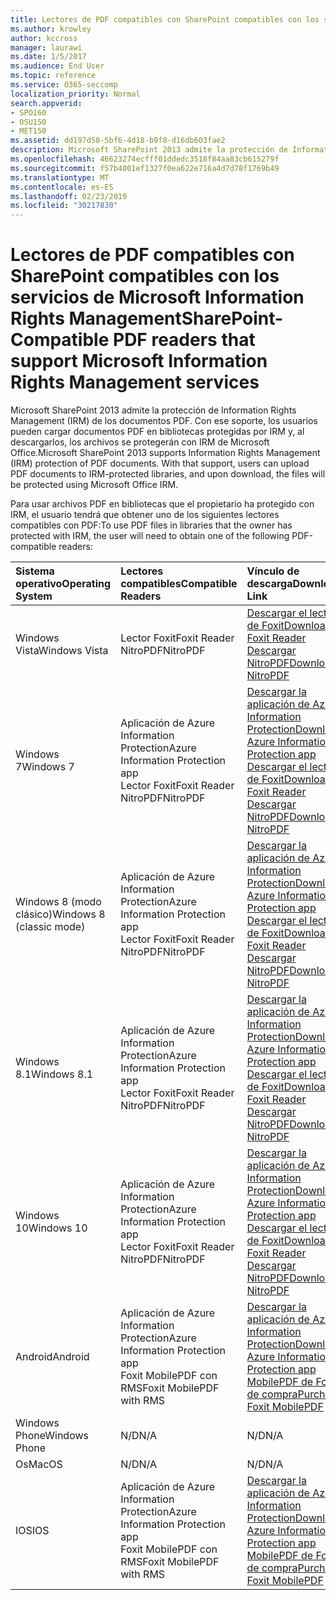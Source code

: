 ```yaml
---
title: Lectores de PDF compatibles con SharePoint compatibles con los servicios de Microsoft Information Rights Management
ms.author: krowley
author: kccross
manager: laurawi
ms.date: 1/5/2017
ms.audience: End User
ms.topic: reference
ms.service: O365-seccomp
localization_priority: Normal
search.appverid:
- SPO160
- OSU150
- MET150
ms.assetid: dd197d58-5bf6-4d18-b9f8-d16db603fae2
description: Microsoft SharePoint 2013 admite la protección de Information Rights Management (IRM) de los documentos PDF. Con ese soporte, los usuarios pueden cargar documentos PDF en bibliotecas protegidas por IRM y, al descargarlos, los archivos se protegerán con IRM de Microsoft Office.
ms.openlocfilehash: 46623274ecfff01ddedc3518f84aa83cb615279f
ms.sourcegitcommit: f57b4001ef1327f0ea622e716a4d7d78f1769b49
ms.translationtype: MT
ms.contentlocale: es-ES
ms.lasthandoff: 02/23/2019
ms.locfileid: "30217830"
---
```

# <a name="sharepoint-compatible-pdf-readers-that-support-microsoft-information-rights-management-services"></a><span data-ttu-id="5a832-104">Lectores de PDF compatibles con SharePoint compatibles con los servicios de Microsoft Information Rights Management</span><span class="sxs-lookup"><span data-stu-id="5a832-104">SharePoint-Compatible PDF readers that support Microsoft Information Rights Management services</span></span>

<span data-ttu-id="5a832-p102">Microsoft SharePoint 2013 admite la protección de Information Rights Management (IRM) de los documentos PDF. Con ese soporte, los usuarios pueden cargar documentos PDF en bibliotecas protegidas por IRM y, al descargarlos, los archivos se protegerán con IRM de Microsoft Office.</span><span class="sxs-lookup"><span data-stu-id="5a832-p102">Microsoft SharePoint 2013 supports Information Rights Management (IRM) protection of PDF documents. With that support, users can upload PDF documents to IRM-protected libraries, and upon download, the files will be protected using Microsoft Office IRM.</span></span>
  
<span data-ttu-id="5a832-107">Para usar archivos PDF en bibliotecas que el propietario ha protegido con IRM, el usuario tendrá que obtener uno de los siguientes lectores compatibles con PDF:</span><span class="sxs-lookup"><span data-stu-id="5a832-107">To use PDF files in libraries that the owner has protected with IRM, the user will need to obtain one of the following PDF-compatible readers:</span></span>
  
|<span data-ttu-id="5a832-108">**Sistema operativo**</span><span class="sxs-lookup"><span data-stu-id="5a832-108">**Operating System**</span></span>|<span data-ttu-id="5a832-109">**Lectores compatibles**</span><span class="sxs-lookup"><span data-stu-id="5a832-109">**Compatible Readers**</span></span>|<span data-ttu-id="5a832-110">**Vínculo de descarga**</span><span class="sxs-lookup"><span data-stu-id="5a832-110">**Download Link**</span></span>|
|:-----|:-----|:-----|
|<span data-ttu-id="5a832-111">Windows Vista</span><span class="sxs-lookup"><span data-stu-id="5a832-111">Windows Vista</span></span>  <br/> |<span data-ttu-id="5a832-112">Lector Foxit</span><span class="sxs-lookup"><span data-stu-id="5a832-112">Foxit Reader</span></span>  <br/> <span data-ttu-id="5a832-113">NitroPDF</span><span class="sxs-lookup"><span data-stu-id="5a832-113">NitroPDF</span></span>  <br/> |[<span data-ttu-id="5a832-114">Descargar el lector de Foxit</span><span class="sxs-lookup"><span data-stu-id="5a832-114">Download Foxit Reader</span></span>](https://go.microsoft.com/fwlink/?linkid=253210) <br/> [<span data-ttu-id="5a832-115">Descargar NitroPDF</span><span class="sxs-lookup"><span data-stu-id="5a832-115">Download NitroPDF</span></span>](https://www.gonitro.com/pdf-reader) <br/> |
|<span data-ttu-id="5a832-116">Windows 7</span><span class="sxs-lookup"><span data-stu-id="5a832-116">Windows 7</span></span>  <br/> |<span data-ttu-id="5a832-117">Aplicación de Azure Information Protection</span><span class="sxs-lookup"><span data-stu-id="5a832-117">Azure Information Protection app</span></span>  <br/> <span data-ttu-id="5a832-118">Lector Foxit</span><span class="sxs-lookup"><span data-stu-id="5a832-118">Foxit Reader</span></span>  <br/> <span data-ttu-id="5a832-119">NitroPDF</span><span class="sxs-lookup"><span data-stu-id="5a832-119">NitroPDF</span></span>  <br/> |[<span data-ttu-id="5a832-120">Descargar la aplicación de Azure Information Protection</span><span class="sxs-lookup"><span data-stu-id="5a832-120">Download Azure Information Protection app</span></span>](https://go.microsoft.com/fwlink/?linkid=837797) <br/> [<span data-ttu-id="5a832-121">Descargar el lector de Foxit</span><span class="sxs-lookup"><span data-stu-id="5a832-121">Download Foxit Reader</span></span>](https://go.microsoft.com/fwlink/?linkid=253210) <br/> [<span data-ttu-id="5a832-122">Descargar NitroPDF</span><span class="sxs-lookup"><span data-stu-id="5a832-122">Download NitroPDF</span></span>](https://www.gonitro.com/pdf-reader) <br/> |
|<span data-ttu-id="5a832-123">Windows 8 (modo clásico)</span><span class="sxs-lookup"><span data-stu-id="5a832-123">Windows 8 (classic mode)</span></span>  <br/> |<span data-ttu-id="5a832-124">Aplicación de Azure Information Protection</span><span class="sxs-lookup"><span data-stu-id="5a832-124">Azure Information Protection app</span></span>  <br/> <span data-ttu-id="5a832-125">Lector Foxit</span><span class="sxs-lookup"><span data-stu-id="5a832-125">Foxit Reader</span></span>  <br/> <span data-ttu-id="5a832-126">NitroPDF</span><span class="sxs-lookup"><span data-stu-id="5a832-126">NitroPDF</span></span>  <br/> |[<span data-ttu-id="5a832-127">Descargar la aplicación de Azure Information Protection</span><span class="sxs-lookup"><span data-stu-id="5a832-127">Download Azure Information Protection app</span></span>](https://go.microsoft.com/fwlink/?linkid=837797) <br/> [<span data-ttu-id="5a832-128">Descargar el lector de Foxit</span><span class="sxs-lookup"><span data-stu-id="5a832-128">Download Foxit Reader</span></span>](https://go.microsoft.com/fwlink/?linkid=253210) <br/> [<span data-ttu-id="5a832-129">Descargar NitroPDF</span><span class="sxs-lookup"><span data-stu-id="5a832-129">Download NitroPDF</span></span>](https://www.gonitro.com/pdf-reader) <br/> |
|<span data-ttu-id="5a832-130">Windows 8.1</span><span class="sxs-lookup"><span data-stu-id="5a832-130">Windows 8.1</span></span>  <br/> |<span data-ttu-id="5a832-131">Aplicación de Azure Information Protection</span><span class="sxs-lookup"><span data-stu-id="5a832-131">Azure Information Protection app</span></span>  <br/> <span data-ttu-id="5a832-132">Lector Foxit</span><span class="sxs-lookup"><span data-stu-id="5a832-132">Foxit Reader</span></span>  <br/> <span data-ttu-id="5a832-133">NitroPDF</span><span class="sxs-lookup"><span data-stu-id="5a832-133">NitroPDF</span></span>  <br/> |[<span data-ttu-id="5a832-134">Descargar la aplicación de Azure Information Protection</span><span class="sxs-lookup"><span data-stu-id="5a832-134">Download Azure Information Protection app</span></span>](https://go.microsoft.com/fwlink/?linkid=837797) <br/> [<span data-ttu-id="5a832-135">Descargar el lector de Foxit</span><span class="sxs-lookup"><span data-stu-id="5a832-135">Download Foxit Reader</span></span>](https://go.microsoft.com/fwlink/?linkid=253210) <br/> [<span data-ttu-id="5a832-136">Descargar NitroPDF</span><span class="sxs-lookup"><span data-stu-id="5a832-136">Download NitroPDF</span></span>](https://www.gonitro.com/pdf-reader) <br/> |
|<span data-ttu-id="5a832-137">Windows 10</span><span class="sxs-lookup"><span data-stu-id="5a832-137">Windows 10</span></span>  <br/> |<span data-ttu-id="5a832-138">Aplicación de Azure Information Protection</span><span class="sxs-lookup"><span data-stu-id="5a832-138">Azure Information Protection app</span></span>  <br/> <span data-ttu-id="5a832-139">Lector Foxit</span><span class="sxs-lookup"><span data-stu-id="5a832-139">Foxit Reader</span></span>  <br/> <span data-ttu-id="5a832-140">NitroPDF</span><span class="sxs-lookup"><span data-stu-id="5a832-140">NitroPDF</span></span>  <br/> |[<span data-ttu-id="5a832-141">Descargar la aplicación de Azure Information Protection</span><span class="sxs-lookup"><span data-stu-id="5a832-141">Download Azure Information Protection app</span></span>](https://go.microsoft.com/fwlink/?linkid=837797) <br/> [<span data-ttu-id="5a832-142">Descargar el lector de Foxit</span><span class="sxs-lookup"><span data-stu-id="5a832-142">Download Foxit Reader</span></span>](https://go.microsoft.com/fwlink/?linkid=253210) <br/> [<span data-ttu-id="5a832-143">Descargar NitroPDF</span><span class="sxs-lookup"><span data-stu-id="5a832-143">Download NitroPDF</span></span>](https://www.gonitro.com/pdf-reader) <br/> |
|<span data-ttu-id="5a832-144">Android</span><span class="sxs-lookup"><span data-stu-id="5a832-144">Android</span></span>  <br/> |<span data-ttu-id="5a832-145">Aplicación de Azure Information Protection</span><span class="sxs-lookup"><span data-stu-id="5a832-145">Azure Information Protection app</span></span>  <br/> <span data-ttu-id="5a832-146">Foxit MobilePDF con RMS</span><span class="sxs-lookup"><span data-stu-id="5a832-146">Foxit MobilePDF with RMS</span></span>  <br/> |[<span data-ttu-id="5a832-147">Descargar la aplicación de Azure Information Protection</span><span class="sxs-lookup"><span data-stu-id="5a832-147">Download Azure Information Protection app</span></span>](https://go.microsoft.com/fwlink/?linkid=836827) <br/> [<span data-ttu-id="5a832-148">MobilePDF de Foxit de compra</span><span class="sxs-lookup"><span data-stu-id="5a832-148">Purchase Foxit MobilePDF</span></span>](https://play.google.com/store/apps/details?id=com.foxit.mobile.pdf.rms) <br/> |
|<span data-ttu-id="5a832-149">Windows Phone</span><span class="sxs-lookup"><span data-stu-id="5a832-149">Windows Phone</span></span>  <br/> |<span data-ttu-id="5a832-150">N/D</span><span class="sxs-lookup"><span data-stu-id="5a832-150">N/A</span></span>  <br/> |<span data-ttu-id="5a832-151">N/D</span><span class="sxs-lookup"><span data-stu-id="5a832-151">N/A</span></span>  <br/> |
|<span data-ttu-id="5a832-152">Os</span><span class="sxs-lookup"><span data-stu-id="5a832-152">MacOS</span></span>  <br/> |<span data-ttu-id="5a832-153">N/D</span><span class="sxs-lookup"><span data-stu-id="5a832-153">N/A</span></span>  <br/> |<span data-ttu-id="5a832-154">N/D</span><span class="sxs-lookup"><span data-stu-id="5a832-154">N/A</span></span>  <br/> |
|<span data-ttu-id="5a832-155">IOS</span><span class="sxs-lookup"><span data-stu-id="5a832-155">IOS</span></span>  <br/> |<span data-ttu-id="5a832-156">Aplicación de Azure Information Protection</span><span class="sxs-lookup"><span data-stu-id="5a832-156">Azure Information Protection app</span></span>  <br/> <span data-ttu-id="5a832-157">Foxit MobilePDF con RMS</span><span class="sxs-lookup"><span data-stu-id="5a832-157">Foxit MobilePDF with RMS</span></span>  <br/> |[<span data-ttu-id="5a832-158">Descargar la aplicación de Azure Information Protection</span><span class="sxs-lookup"><span data-stu-id="5a832-158">Download Azure Information Protection app</span></span>](https://go.microsoft.com/fwlink/?linkid=836828) <br/> [<span data-ttu-id="5a832-159">MobilePDF de Foxit de compra</span><span class="sxs-lookup"><span data-stu-id="5a832-159">Purchase Foxit MobilePDF</span></span>](https://play.google.com/store/apps/details?id=com.foxit.mobile.pdf.rms) <br/> |
   

